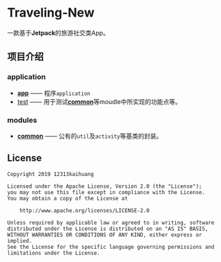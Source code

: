 # Traveling-New

一款基于**Jetpack**的旅游社交类App。

## 项目介绍
### application
* [**app**](/app) —— 程序`application`
* [test](/test)  —— 用于测试[**common**](/common)等moudle中所实现的功能点等。
### modules
  * [**common**](/common) —— 公有的`util`及`activity`等基类的封装。

## License
```
Copyright 2019 12313kaihuang

Licensed under the Apache License, Version 2.0 (the "License");
you may not use this file except in compliance with the License.
You may obtain a copy of the License at

    http://www.apache.org/licenses/LICENSE-2.0

Unless required by applicable law or agreed to in writing, software
distributed under the License is distributed on an "AS IS" BASIS,
WITHOUT WARRANTIES OR CONDITIONS OF ANY KIND, either express or implied.
See the License for the specific language governing permissions and
limitations under the License.
```
